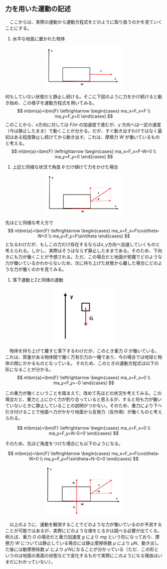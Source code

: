 
## 力を用いた運動の記述

　ここからは、実際の運動から運動方程式をどのように取り扱うのかを見ていくことにする。

1. 水平な地面に置かれた物体

<p align="center">
    <img width="50%" src="images/translational_motion.png">
</p>

何もしていない状態だと静止し続ける。そこに下図のように力をかけ続けると動き始め、この様子を運動方程式を用いてみる。
$$
    m\bm{a}=\bm{F}
    \leftrightarrow
    \begin{cases}
        ma_x=F_x=F \\
        ma_y=F_y=0
    \end{cases}
$$
このことから、$x$方向に対しては $F/m$ の加速度で進むが、$y$ 方向へは一定の速度（今は静止したまま）で動くことが分かる。だが、すぐ動き出すわけではなく最初はある程度静止し続けてから動き出す。これは、摩擦力 $W$ が働いているものと考える。
$$
    m\bm{a}=\bm{F}
    \leftrightarrow
    \begin{cases}
        ma_x=F_x=F-W=0 \\
        ma_y=F_y=0
    \end{cases}
$$

1. 上記と同様な状況で角度 $\theta$ だけ傾けて力をかけた場合

<p align="center">
    <img width="50%" src="images/translational_motion_theta.png">
</p>

先ほどと同様な考え方で
$$
    m\bm{a}=\bm{F}
    \leftrightarrow
    \begin{cases}
        ma_x=F_x=F\cos\theta-W=0 \\
        ma_y=F_y=F\sin\theta
    \end{cases}
$$
となるわけだが、もしこの力だけ存在するならば$x,y$方向へ加速していくものと考えられる。しかし、実際はそうはならず静止したままである。そのため、下向きにも力が働くことが予想される。ただ、この場合だと地面が邪魔でどのような力が働いているかわからないため、次に持ち上げた状態から離した場合にどのような力が働くのかを見てみる。

1. 落下運動と2と同様の運動

<p align="center">
    <img width="40%" src="images/falling_motion.png">
</p>

　物体を持ち上げて離すと落下するわけだが、このとき重力 $G$ が働いている。これは、質量がある物体間で働く万有引力の一種であり、今の場合では地球と物体の間にかかるものとなっている。
そのため、このときの運動方程式は以下の形になることが分かる。
$$
    m\bm{a}=\bm{F}
    \leftrightarrow
    \begin{cases}
        ma_x=F_x=0 \\
        ma_y=F_y=-G
    \end{cases}
$$

この重力が働くということを踏まえて、改めて先ほどの状況を考えてみる。この場合だと、重力と上にひく力が釣り合っていると思えるが、すると何も力が働いていないときに静止していることの説明がつかない。そのため、重力により下へ引き付けることで地面へ力がかかり地面から反発力（反作用）が働くものと考えられる。

$$
m\bm{a}=\bm{F}
\leftrightarrow
\begin{cases}
    ma_x=F_x=0 \\
    ma_y=F_y=N-G=0
\end{cases}
$$

そのため、先ほど角度をつけた場合にも以下のようになる。


$$
    m\bm{a}=\bm{F}
    \leftrightarrow
    \begin{cases}
        ma_x=F_x=F\cos\theta-W=0 \\
        ma_y=F_y=F\sin\theta+N-G=0
    \end{cases}
$$

<p align="center">
    <img width="50%" src="images/translational_motion_theta2.png">
</p>




　以上のように、運動を観測することでどのような力が働いているのか予測することが可能ではあるが、実際にどのような値をとるかは調べる必要が出てくる。例えば、重力 $G$ の場合だと重力加速度 $g$ により $mg$ という形になっており、摩擦力 $W$ については静止している場合には静止摩擦係数 $\mu$ により $\mu N$、動き出した後には動摩擦係数 $\mu'$ により $\mu' N$になることが分かっている（ただ、この形というのは地面の表面の状態などで変化するもので実際にこのようになる理由はいまだにわかっていない）。